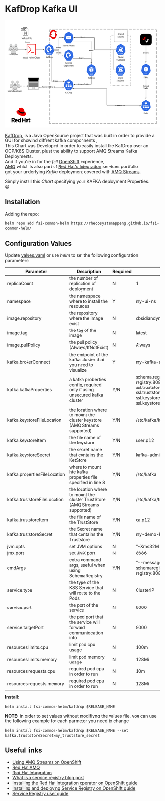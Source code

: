 # KafDrop Kafka UI

<!-- markdownlint-disable -->
<a href="https://www.redhat.com/en">
    <img src="https://raw.githubusercontent.com/RHEcosystemAppEng/fsi-common-helm/main/kafdrop/images/KafDrop_UI_Diagram.png" width="800" height="350" alt="">
</a>
<!-- markdownlint-restore -->

[KafDrop][30], is a Java OpenSource project that was built in order to provide a GUI for showind diffrent kafka componnents ,</br>
This Chart was Developed in order to easily install the KafDrop over an OCP/K8S Cluster, plust the ability to support AMQ Streams Kafka Deployments.</br>
And if you're in for the *full* [OpenShift][12] experience,</br>
[AMQ][13] which is also part of [Red Hat's Integration][11] services portfolio,</br>
got your underlying *Kafka* deployment covered with [AMQ Streams][14].

Simply install this *Chart* specifying your KAFKA deployment Properties.</br>
:grin:

## Installation

Adding the repo:

```shell
helm repo add fsi-common-helm https://rhecosystemappeng.github.io/fsi-common-helm/
```
## Configuration Values

Update [values.yaml](values.yaml) or use *helm* to set the following configuration parameters:

| Parameter                    | Description                                                                | Required | Example                                                                                                                                                                                                                                               |
|------------------------------|----------------------------------------------------------------------------|----------|-------------------------------------------------------------------------------------------------------------------------------------------------------------------------------------------------------------------------------------------------------|
| replicaCount                 | the number of replication of deployment                                    | N        | 1                                                                                                                                                                                                                                                     |
| namespace                    | the namespace where to install the resources                               | Y        | my-ui-ns                                                                                                                                                                                                                                              |
| image.repository             | the repository where the image exist                                       | N        | obsidiandynamics/kafdrop                                                                                                                                                                                                                              |
| image.tag                    | the tag of the image                                                       | N        | latest                                                                                                                                                                                                                                                |
| image.pullPolicy             | the pull policy (Always/IfNotExist)                                        | N        | Always                                                                                                                                                                                                                                                |
| kafka.brokerConnect          | the endpoint of the kafka cluster that you need to visualize               | Y        | my-kafka-end-point:9093                                                                                                                                                                                                                               |
| kafka.kafkaProperties        | a kafka proberties config, required only if using unsecured kafka cluster  | Y/N      | schema.registry.url=http://rh-service-registry:8080/apis/ccompat/v6 ssl.truststore.location=/etc/kafka/truststore/ca.p12 ssl.truststore.type=PKCS12 ssl.keystore.location=/etc/kafka/keystore/user.p12 ssl.keystore.type=PKCS12 security.protocol=SSL |
| kafka.keystoreFileLocation   | the location where to mount the cluster keystore (AMQ Streams supported)   | Y/N      | /etc/kafka/keystore                                                                                                                                                                                                                                   |
| kafka.keystoreItem           | the file name of the keystore                                              | Y/N      | user.p12                                                                                                                                                                                                                                              |
| kafka.keystoreSecret         | the secret name that contains the KetStore                                 | Y/N      | kafka-admin-user                                                                                                                                                                                                                                      |
| kafka.propertiesFileLocation | where to mount hte kafka properties file specified in line 8               | Y/N      | /etc/kafka                                                                                                                                                                                                                                            |
| kafka.truststoreFileLocation | the location where to mount the cluster TrustStore (AMQ Streams supported) | Y/N      | /etc/kafka/truststore                                                                                                                                                                                                                                 |
| kafka.truststoreItem         | the file name of the TrustStore                                            | Y/N      | ca.p12                                                                                                                                                                                                                                                |
| kafka.truststoreSecret       | the Secret name that contains the Truststore                               | Y/N      | my-demo-kafka-cluster-ca-cert                                                                                                                                                                                                                         |
| jvm.opts                     | set JVM options                                                            | N        | "-Xms32M -Xmx64M"                                                                                                                                                                                                                                     |
| jmx.port                     | set JMX port                                                               | N        | 8686                                                                                                                                                                                                                                                  |
| cmdArgs                      | extra command args, useful when using SchemaRegistry                       | Y/N      | "--message.format=AVRO --schemaregistry.connect=http://rh-service-registry:8080/apis/ccompat/v6"                                                                                                                                                      |
| service.type                 | the type of the K8S Service that will route to the Pods                    | N        | ClusterIP                                                                                                                                                                                                                                             |
| service.port                 | the port of the service                                                    | N        | 9000                                                                                                                                                                                                                                                  |
| service.targetPort           | the pod port that the service will forward communiocation into             | N        | 9000                                                                                                                                                                                                                                                  |
| resources.limits.cpu         | limit pod cpu usage                                                        | N        | 100m                                                                                                                                                                                                                                                  |
| resources.limits.memory      | limit pod memory usage                                                     | N        | 128Mi                                                                                                                                                                                                                                                 |
| resources.requests.cpu       | required pod cpu in order to run                                           | N        | 10m                                                                                                                                                                                                                                                   |
| resources.requests.memory    | required pod cpu in order to run                                           | N        | 128Mi                                                                                                                                                                                                                                                 |

**Install:**
```shell
helm install fsi-common-helm/kafdrop $RELEASE_NAME
```
**NOTE:** in order to set values without modifiyng the [values][31] file, you can use the following example for each parmeter you need to change
```shell
helm install fsi-common-helm/kafdrop $RELEASE_NAME --set kafka.truststoreSecret=my_truststore_secret
```
## Useful links

- [Using AMQ Streams on OpenShift][20]
- [Red Hat AMQ][21]
- [Red Hat Integration][22]
- [What is a service registry blog post][23]
- [Installing the Red Hat Integration operator on OpenShift guide][17]
- [Installing and deploying Service Registry on OpenShift guide][18]
- [Service Registry user guide][19]


<!-- links -->
[10]: https://www.redhat.com/en/technologies/cloud-computing/openshift/openshift-service-registry
[11]: https://www.redhat.com/en/products/integration
[12]: https://www.redhat.com/en/technologies/cloud-computing/openshift
[13]: https://www.redhat.com/en/technologies/jboss-middleware/amq
[14]: https://www.redhat.com/en/resources/amq-streams-datasheet
[15]: https://quay.io/repository/ecosystem-appeng/schema-pusher
[16]: https://avro.apache.org/
[17]: https://access.redhat.com/documentation/en-us/red_hat_integration/2021.q3/html/installing_the_red_hat_integration_operator_on_openshift/index
[18]: https://access.redhat.com/documentation/en-us/red_hat_integration/2021.q3/html/installing_and_deploying_service_registry_on_openshift/index
[19]: https://access.redhat.com/documentation/en-us/red_hat_integration/2021.q3/html/service_registry_user_guide/index
[20]: https://access.redhat.com/documentation/en-us/red_hat_amq/2021.q3/html/using_amq_streams_on_openshift/index
[21]: https://access.redhat.com/products/red-hat-amq/
[22]: https://access.redhat.com/products/red-hat-integration
[23]: https://www.redhat.com/en/topics/integration/what-is-a-service-registry
[30]: https://github.com/obsidiandynamics/kafdrop
[31]: https://github.com/RHEcosystemAppEng/fsi-common-helm/blob/main/kafdrop/values.yaml
